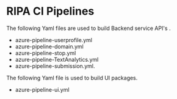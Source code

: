 # RIPA CI Pipelines
The following Yaml files are used to build Backend service API's .
- azure-pipeline-userprofile.yml
- azure-pipeline-domain.yml
- azure-pipeline-stop.yml
- azure-pipeline-TextAnalytics.yml 
- azure-pipeline-submission.yml.

The following Yaml file is used to build UI packages.
- azure-pipeline-ui.yml
